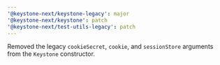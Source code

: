 ```yaml
---
'@keystone-next/keystone-legacy': major
'@keystone-next/keystone': patch
'@keystone-next/test-utils-legacy': patch
---
```


Removed the legacy `cookieSecret`, `cookie`, and `sessionStore` arguments from the `Keystone` constructor.
